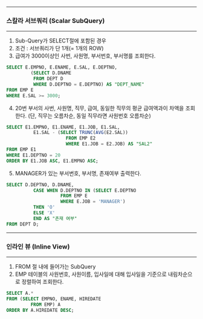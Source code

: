 -----
### 스칼라 서브쿼리 (Scalar SubQuery)
-----
1. Sub-Query가 SELECT절에 포함된 경우
2. 조건 : 서브쿼리가 단 1개(= 1개의 ROW)
3. 급여가 3000이상인 사번, 사원명, 부서번호, 부서명를 조회한다.
```sql
SELECT E.EMPNO, E.ENAME, E.SAL, E.DEPTNO,
         (SELECT D.DNAME 
          FROM DEPT D 
          WHERE D.DEPTNO = E.DEPTNO) AS "DEPT_NAME"
FROM EMP E
WHERE E.SAL >= 3000;
```

4. 20번 부서의 사번, 사원명, 직무, 급여, 동일한 직무의 평균 급여액과이 차액을 조회한다. (단, 직무는 오름차순, 동일 직무라면 사원번호 오름차순)
```sql
SELECT E1.EMPNO, E1.ENAME, E1.JOB, E1.SAL, 
          E1.SAL - (SELECT TRUNC(AVG(E2.SAL)) 
                      FROM EMP E2 
                      WHERE E1.JOB = E2.JOB) AS "SAL2"  
FROM EMP E1
WHERE E1.DEPTNO = 20
ORDER BY E1.JOB ASC, E1.EMPNO ASC;
```

5. MANAGER가 있는 부서번호, 부서명, 존재여부 출력한다.
```sql
SELECT D.DEPTNO, D.DNAME,
          CASE WHEN D.DEPTNO IN (SELECT E.DEPTNO 
			        FROM EMP E
			        WHERE E.JOB = 'MANAGER')
 	      THEN 'O'
	      ELSE 'X'
          END AS "존재 여부"
FROM DEPT D;
```
-----
### 인라인 뷰 (Inline View)
-----
1. FROM 절 내에 들어가는 SubQuery
2. EMP 테이블의 사원번호, 사원이름, 입사일에 대해 입사일을 기준으로 내림차순으로 정렬하여 조회한다.
```sql
SELECT A.*
FROM (SELECT EMPNO, ENAME, HIREDATE
         FROM EMP) A
ORDER BY A.HIREDATE DESC;
```


